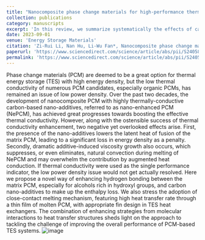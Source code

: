```yaml
---
title: "Nanocomposite phase change materials for high-performance thermal energy storage A critical review"
collection: publications
category: manuscripts
excerpt: 'In this review, we summarize systematically the effects of carbon-based nano-additives on the important thermophysical properties of nanocomposite phase change materials, referred to as nano-enhanced phase change materials (NePCM) '
date: 2023-09-01
venue: 'Energy Storage Materials'
citation: 'Zi-Rui Li, Nan Hu, Li-Wu Fan*, Nanocomposite phase change materials for high-performance thermal energy storage, Energy Storage Materials, 55, 727-753 (2023).'
paperurl: 'https://www.sciencedirect.com/science/article/abs/pii/S240582972200695X'
permalink: 'https://www.sciencedirect.com/science/article/abs/pii/S240582972200695X'
---
```


Phase change materials (PCM) are deemed to be a great option for thermal energy storage (TES) with high energy density, but the low thermal conductivity of numerous PCM candidates, especially organic PCMs, has remained an issue of low power density. Over the past two decades, the development of nanocomposite PCM with highly thermally-conductive carbon-based nano-additives, referred to as nano-enhanced PCM (NePCM), has achieved great progresses towards boosting the effective thermal conductivity. However, along with the ostensible success of thermal conductivity enhancement, two negative yet overlooked effects arise. First, the presence of the nano-additives lowers the latent heat of fusion of the matrix PCM, leading to a significant loss in energy density as a penalty. Secondly, dramatic additive-induced viscosity growth also occurs, which suppresses, or even eliminates, natural convection during melting of NePCM and may overwhelm the contribution by augmented heat conduction. If thermal conductivity were used as the single performance indicator, the low power density issue would not get actually resolved. Here we propose a novel way of enhancing hydrogen bonding between the matrix PCM, especially for alcohols rich in hydroxyl groups, and carbon nano-additives to make up the enthalpy loss. We also stress the adoption of close-contact melting mechanism, featuring high heat transfer rate through a thin film of molten PCM, with appropriate fin design in TES heat exchangers. The combination of enhancing strategies from molecular interactions to heat transfer structures sheds light on the approach to tackling the challenge of improving the overall performance of PCM-based TES systems.
![image](https://github.com/user-attachments/assets/2b40c875-111f-48ea-a3d0-8ff65dffa47d)

